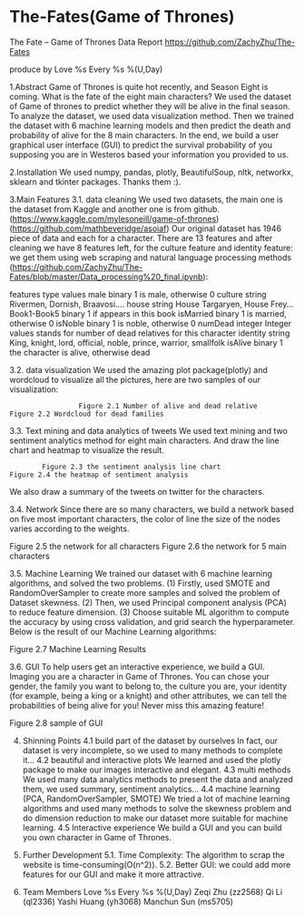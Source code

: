 # The-Fates(Game of Thrones)
The Fate – Game of Thrones
Data Report
https://github.com/ZachyZhu/The-Fates

produce by 
Love %s Every %s %(U,Day)

 




1.Abstract
Game of Thrones is quite hot recently, and Season Eight is coming. What is the fate of the eight main characters? We used the dataset of Game of thrones to predict whether they will be alive in the final season. To analyze the dataset, we used data visualization method. Then we trained the dataset with 6 machine learning models and then predict the death and probability of alive for the 8 main characters. In the end, we build a user graphical user interface (GUI) to predict the survival probability of you supposing you are in Westeros based your information you provided to us.


2.Installation
We used numpy, pandas, plotly, BeautifulSoup, nltk, networkx, sklearn and tkinter packages.
Thanks them :).


3.Main Features
3.1. data cleaning
We used two datasets, the main one is the dataset from Kaggle and another one is from github. (https://www.kaggle.com/mylesoneill/game-of-thrones) 
(https://github.com/mathbeveridge/asoiaf)
Our original dataset has 1946 piece of data and each for a character. There are 13 features and after cleaning we have 8 features left, for the culture feature and identity feature: we get them using web scraping and natural language processing methods 
(https://github.com/ZachyZhu/The-Fates/blob/master/Data_processing%20_final.ipynb):

features	type	values
male	binary	1 is male, otherwise 0
culture	string	Rivermen, Dornish, Braavosi….
house	string	House Targaryen, House Frey…
Book1-Book5	binary	1 if appears in this book
isMarried	binary	1 is married, otherwise 0
isNoble	binary	1 is noble, otherwise 0
numDead	integer	Integer values stands for number of dead relatives for this character
identity	string	King, knight, lord, official, noble, prince, warrior, smallfolk
isAlive	binary	1 the character is alive, otherwise dead













3.2.  data visualization
We used the amazing plot package(plotly) and wordcloud to visualize all the pictures, here are two samples of our visualization:
         
                     Figure 2.1 Number of alive and dead relative                                   Figure 2.2 Wordcloud for dead families


3.3. Text mining and data analytics of tweets
We used text mining and two sentiment analytics method for eight main characters. And draw the line chart and heatmap to visualize the result. 
               
            Figure 2.3 the sentiment analysis line chart                                            Figure 2.4 the heatmap of sentiment analysis

We also draw a summary of the tweets on twitter for the characters.

3.4. Network
Since there are so many characters, we build a network based on five most important characters, the color of line the size of the nodes varies according to the weights.

                      
Figure 2.5 the network for all characters                          Figure 2.6 the network for 5 main characters


 3.5. Machine Learning
We trained our dataset with 6 machine learning algorithms, and solved the two problems.
(1) Firstly, used SMOTE and RandomOverSampler to create more samples and solved the problem of Dataset skewness.
(2) Then, we used Principal component analysis (PCA) to reduce feature dimension.
(3) Choose suitable ML algorithm to compute the accuracy by using cross validation, and grid search the hyperparameter.
Below is the result of our Machine Learning algorithms:
 
Figure 2.7 Machine Learning Results


3.6. GUI
To help users get an interactive experience, we build a GUI. Imaging you are a character in Game of Thrones. You can chose your gender, the family you want to belong to, the culture you are, your identity (for example, being a king or a knight) and other attributes, we can tell the probabilities of being alive for you! Never miss this amazing feature!
 
Figure 2.8 sample of GUI


4. Shinning Points
4.1 build part of the dataset by ourselves
In fact, our dataset is very incomplete, so we used to many methods to complete it…
4.2 beautiful and interactive plots
We learned and used the plotly package to make our images interactive and elegant.
4.3 multi methods
We used many data analytics methods to present the data and analyzed them, we used summary, sentiment analytics…
4.4 machine learning (PCA, RandomOverSampler, SMOTE)
We tried a lot of machine learning algorithms and used many methods to solve the skewness problem and do dimension reduction to make our dataset more suitable for machine learning.
4.5 Interactive experience
We build a GUI and you can build you own character in Game of Thrones.


5. Further Development
5.1. Time Complexity: 
The algorithm to scrap the website is time-consuming(O(n^2)).
5.2. Better GUI: 
we could add more features for our GUI and make it more attractive.


6. Team Members
Love %s Every %s %(U,Day)
Zeqi Zhu (zz2568)
Qi Li (ql2336)
Yashi Huang (yh3068)
Manchun Sun (ms5705)


